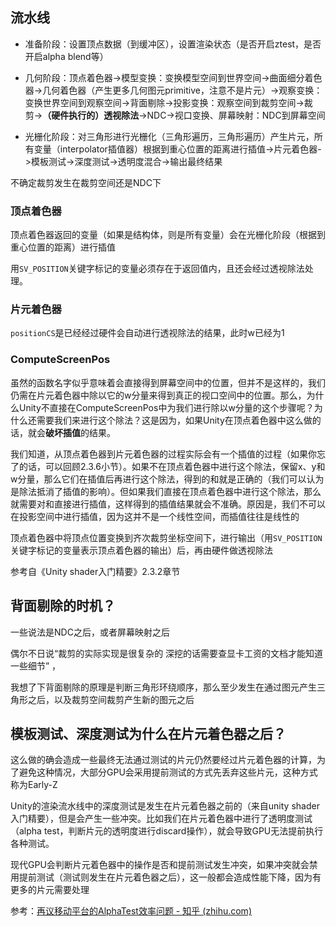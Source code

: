 ## 流水线

- 准备阶段：设置顶点数据（到缓冲区），设置渲染状态（是否开启ztest，是否开启alpha blend等）

- 几何阶段：顶点着色器->模型变换：变换模型空间到世界空间->曲面细分着色器->几何着色器（产生更多几何图元primitive，注意不是片元）->观察变换：变换世界空间到观察空间->背面剔除->投影变换：观察空间到裁剪空间->裁剪->**（硬件执行的）透视除法**->NDC->视口变换、屏幕映射：NDC到屏幕空间
- 光栅化阶段：对三角形进行光栅化（三角形遍历，三角形遍历）产生片元，所有变量（interpolator插值器）根据到重心位置的距离进行插值->片元着色器->模板测试->深度测试->透明度混合->输出最终结果

不确定裁剪发生在裁剪空间还是NDC下

### 顶点着色器

顶点着色器返回的变量（如果是结构体，则是所有变量）会在光栅化阶段（根据到重心位置的距离）进行插值

用`SV_POSITION`关键字标记的变量必须存在于返回值内，且还会经过透视除法处理。

### 片元着色器

`positionCS`是已经经过硬件会自动进行透视除法的结果，此时w已经为1

### ComputeScreenPos

虽然的函数名字似乎意味着会直接得到屏幕空间中的位置，但并不是这样的，我们仍需在片元着色器中除以它的w分量来得到真正的视口空间中的位置。那么，为什么Unity不直接在ComputeScreenPos中为我们进行除以w分量的这个步骤呢？为什么还需要我们来进行这个除法？这是因为，如果Unity在顶点着色器中这么做的话，就会**破坏插值**的结果。

我们知道，从顶点着色器到片元着色器的过程实际会有一个插值的过程（如果你忘了的话，可以回顾2.3.6小节）。如果不在顶点着色器中进行这个除法，保留x、y和w分量，那么它们在插值后再进行这个除法，得到的和就是正确的（我们可以认为是除法抵消了插值的影响）。但如果我们直接在顶点着色器中进行这个除法，那么就需要对和直接进行插值，这样得到的插值结果就会不准确。原因是，我们不可以在投影空间中进行插值，因为这并不是一个线性空间，而插值往往是线性的

顶点着色器中将顶点位置变换到齐次裁剪坐标空间下，进行输出（用`SV_POSITION`关键字标记的变量表示顶点着色器的输出）后，再由硬件做透视除法

参考自《Unity shader入门精要》2.3.2章节

## 背面剔除的时机？

一些说法是NDC之后，或者屏幕映射之后

偶尔不日说“裁剪的实际实现是很复杂的 深挖的话需要查显卡工资的文档才能知道一些细节” ，

我想了下背面剔除的原理是判断三角形环绕顺序，那么至少发生在通过图元产生三角形之后，以及裁剪空间裁剪产生新的图元之后

## 模板测试、深度测试为什么在片元着色器之后？

这么做的确会造成一些最终无法通过测试的片元仍然要经过片元着色器的计算，为了避免这种情况，大部分GPU会采用提前测试的方式先丢弃这些片元，这种方式称为Early-Z

Unity的渲染流水线中的深度测试是发生在片元着色器之前的（来自unity shader入门精要），但是会产生一些冲突。比如我们在片元着色器中进行了透明度测试（alpha test，判断片元的透明度进行discard操作），就会导致GPU无法提前执行各种测试。

现代GPU会判断片元着色器中的操作是否和提前测试发生冲突，如果冲突就会禁用提前测试（测试则发生在片元着色器之后），这一般都会造成性能下降，因为有更多的片元需要处理

参考：[再议移动平台的AlphaTest效率问题 - 知乎 (zhihu.com)](https://zhuanlan.zhihu.com/p/33127345)


